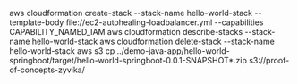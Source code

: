 aws cloudformation create-stack --stack-name hello-world-stack --template-body file://ec2-autohealing-loadbalancer.yml --capabilities CAPABILITY_NAMED_IAM
aws cloudformation describe-stacks --stack-name hello-world-stack
aws cloudformation delete-stack --stack-name hello-world-stack
aws s3 cp  ../demo-java-app/hello-world-springboot/target/hello-world-springboot-0.0.1-SNAPSHOT*.zip s3://proof-of-concepts-zyvika/

